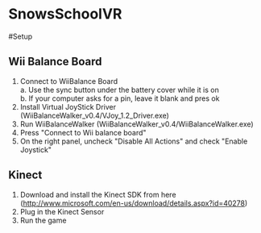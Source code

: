 SnowsSchoolVR
=============

#Setup

## Wii Balance Board

1. Connect to WiiBalance Board  
  a. Use the sync button under the battery cover while it is on  
  b. If your computer asks for a pin, leave it blank and pres ok
2. Install Virtual JoyStick Driver (WiiBalanceWalker_v0.4/VJoy_1.2_Driver.exe)
3. Run WiiBalanceWalker (WiiBalanceWalker_v0.4/WiiBalanceWalker.exe)
4. Press "Connect to Wii balance board"
5. On the right panel, uncheck "Disable All Actions" and check "Enable Joystick"

## Kinect

1. Download and install the Kinect SDK from here (http://www.microsoft.com/en-us/download/details.aspx?id=40278) 
2. Plug in the Kinect Sensor
3. Run the game
